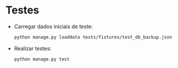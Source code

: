 # Testes

- Carregar dados iniciais de teste:

    ```bash
    python manage.py loaddata tests/fixtures/test_db_backup.json
    ```

- Realizar testes:
    
    ```bash
    python manage.py test
    ```
